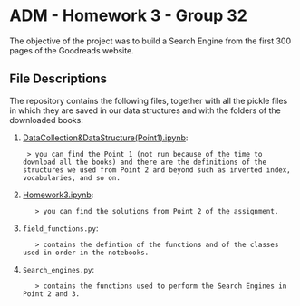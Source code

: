 # ADM - Homework 3 - Group 32

The objective of the project was to build a Search Engine from the first 300 pages of the Goodreads website.

## File Descriptions
The repository contains the following files, together with all the pickle files in which they are saved in our data structures and with the folders of the downloaded books:

1. [DataCollection&DataStructure(Point1).ipynb](https://nbviewer.jupyter.org/github/FrancescoVV/ADM_Homework_3/blob/main/DataCollection%26DataStructure%28Point1%29.ipynb):

        > you can find the Point 1 (not run because of the time to download all the books) and there are the definitions of the structures we used from Point 2 and beyond such as inverted index, vocabularies, and so on.
        
2. [Homework3.ipynb](https://nbviewer.jupyter.org/github/FrancescoVV/ADM_Homework_3/blob/main/Homework3.ipynb):
          
          > you can find the solutions from Point 2 of the assignment. 

3. `field_functions.py`:
          
          > contains the defintion of the functions and of the classes used in order in the notebooks.

4. `Search_engines.py`:
          
          > contains the functions used to perform the Search Engines in Point 2 and 3.

